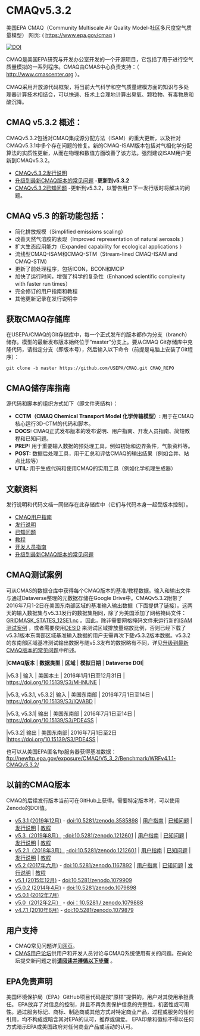 CMAQv5.3.2
==========

美国EPA CMAQ（Community Multiscale Air Quality Model-社区多尺度空气质量模型） 网页: ( https://www.epa.gov/cmaq )

[![DOI](https://zenodo.org/badge/DOI/10.5281/zenodo.4081737.svg)](https://doi.org/10.5281/zenodo.4081737)

CMAQ是美国EPA研究与开发办公室开发的一个开源项目，它包括了用于进行空气质量模拟的一系列程序。CMAQ由CMAS中心负责支持：（ http://www.cmascenter.org ）。

CMAQ采用开放源代码框架，将当前大气科学和空气质量建模方面的知识与多处理器计算技术相结合，可以快速、技术上合理地计算出臭氧、颗粒物、有毒物质和酸沉降。

## CMAQ v5.3.2 概述：
CMAQv5.3.2包括对CMAQ集成源分配方法（ISAM）的重大更新，以及针对CMAQv5.3.1中多个存在问题的修复。新的CMAQ-ISAM版本包括对气相化学分配算法的实质性更新，从而在物理和数值方面改善了该方法。强烈建议ISAM用户更新到CMAQv5.3.2。
* [CMAQv5.3.2发行说明](DOCS/Release_Notes/README.md)   
* [升级到最新CMAQ版本的常见问题](DOCS/Release_Notes/CMAQ_FAQ.md) **-更新到v5.3.2** 
* [CMAQv5.3.2已知问题](DOCS/Known_Issues/README.md) -更新到v5.3.2，以警告用户下一发行版时将解决的问题。


## CMAQ v5.3 的新功能包括：
* 简化排放规模（Simplified emissions scaling）
* 改善天然气溶胶的表现（Improved representation of natural aerosols ）
* 扩大生态应用能力（Expanded capability for ecological applications ）
* 流线型CMAQ-ISAM和CMAQ-STM（Stream-lined CMAQ-ISAM and CMAQ-STM）
* 更新了前处理程序，包括ICON，BCON和MCIP
* 加快了运行时间，增强了科学的复杂性（Enhanced scientific complexity with faster run times）
* 完全修订的用户指南和教程
* 其他更新记录在发行说明中

## 获取CMAQ存储库

在USEPA/CMAQ的Git存储库中，每一个正式发布的版本都作为分支（branch）储存。模型的最新发布版本始终位于“master”分支上。要从CMAQ Git存储库中克隆代码，请指定分支（即版本号），然后输入以下命令（前提是电脑上安装了Git程序）：

```
git clone -b master https://github.com/USEPA/CMAQ.git CMAQ_REPO
```

## CMAQ储存库指南
源代码和脚本的组织方式如下（即文件夹结构）：
* **CCTM（CMAQ Chemical Transport Model 化学传输模型）:** 用于在CMAQ核心运行3D-CTM的代码和脚本。
* **DOCS:** CMAQ正式发布版本的发布说明、用户指南、开发人员指南、简短教程和已知问题。
* **PREP:** 用于重要输入数据的预处理工具，例如初始和边界条件，气象资料等。
* **POST:** 数据后处理工具，用于汇总和评估CMAQ的输出结果（例如合并、站点比较等）
* **UTIL:** 用于生成代码和使用CMAQ的实用工具（例如化学机理生成器）

## 文献资料
发行说明和代码文档一同储存在此存储库中（它们与代码本身一起受版本控制）。

* [CMAQ用户指南](DOCS/Users_Guide/README.md)   
* [发行说明](DOCS/Release_Notes/README.md)   
* [已知问题](DOCS/Known_Issues/README.md)   
* [教程](DOCS/Users_Guide/Tutorials/README.md)   
* [开发人员指南](DOCS/Developers_Guide/CMAQ_Dev_Guide.md)   
* [升级到最新CMAQ版本的常见问题](DOCS/Release_Notes/CMAQ_FAQ.md) 

## CMAQ测试案例
可从CMAS的数据仓库中获得每个CMAQ版本的基准/教程数据。输入和输出文件与通过Dataverse整理的元数据存储在Google Drive中。CMAQv5.3.2附带了2016年7月1-2日在美国东南部区域的基准输入输出数据（下面提供了链接）。这两天的输入数据集与v5.3.1发行的数据集相同，除了为美国添加了网格掩码文件：[GRIDMASK_STATES_12SE1.nc](https://drive.google.com/file/d/16JJ4d6ChBJsvMc_ErqwDBrFfGh2MnVYR/view?usp=sharing) 。因此，除非需要网格掩码文件来运行新的[ISAM测试案例](DOCS/Users_Guide/Tutorials/CMAQ_UG_tutorial_ISAM.md) ，或者需要使用[DESID](DOCS/Users_Guide/Tutorials/CMAQ_UG_tutorial_emissions.md) 来测试区域排放量缩放比例，否则已经下载了v5.3.1版本东南部区域基准输入数据的用户无需再次下载v5.3.2版本数据。v5.3.2的东南部区域基准测试输出数据与随v5.3发布的数据略有不同，详见[升级到最新CMAQ版本的常见问题](DOCS/Release_Notes/CMAQ_FAQ.md)中所述。

|**CMAQ版本** | **数据类型** | **区域** | **模拟日期** | **Dataverse DOI**|

|v5.3 | 输入 | 美国本土 | 2016年1月1日至12月31日 | https://doi.org/10.15139/S3/MHNUNE |

|v5.3, v5.3.1, v5.3.2| 输入 | 美国东南部 | 2016年7月1日至14日 | https://doi.org/10.15139/S3/IQVABD |

|v5.3, v5.3.1| 输出 | 美国东南部 | 2016年7月1日至14日 | https://doi.org/10.15139/S3/PDE4SS |

|v5.3.2| 输出 | 美国东南部| 2016年7月1日至2日 |https://doi.org/10.15139/S3/PDE4SS |

也可以从美国EPA匿名ftp服务器获得基准数据： ftp://newftp.epa.gov/exposure/CMAQ/V5_3_2/Benchmark/WRFv4.1.1-CMAQv5.3.2/

## 以前的CMAQ版本
CMAQ的后续发行版本当前可在GitHub上获得。需要特定版本时，可以使用Zenodo的DOI值。
* [v5.3.1 (2019年12月)](https://github.com/zhifzhang/CMAQ/tree/5.3.1) - [doi:10.5281/zenodo.3585898](https://doi.org/10.5281/zenodo.3585898) | [用户指南](https://github.com/zhifzhang/CMAQ/blob/5.3.1/DOCS/Users_Guide/README.md) | [已知问题](https://github.com/zhifzhang/CMAQ/blob/5.3.1/DOCS/Known_Issues/README.md) | [发行说明](https://github.com/zhifzhang/CMAQ/blob/5.3.1/DOCS/Release_Notes/README.md) | [教程](https://github.com/zhifzhang/CMAQ/blob/5.3.1/DOCS/Users_Guide/Tutorials/README.md) 
* [v5.3（2019年8月）](https://github.com/zhifzhang/CMAQ/tree/5.3 ) [-doi:10.5281/zenodo.1212601](https://doi.org/10.5281/zenodo.3379043 ) | [用户指南](https://github.com/zhifzhang/CMAQ/blob/5.3/DOCS/Users_Guide/README.md ) | [已知问题](https://github.com/zhifzhang/CMAQ/blob/5.3/DOCS/Known_Issues/README.md )  | [发行说明](https://github.com/zhifzhang/CMAQ/blob/5.3/DOCS/Release_Notes/README.md ) | [教程](https://github.com/zhifzhang/CMAQ/blob/5.3/DOCS/Users_Guide/Tutorials/README.MD )
* [v5.2.1（2018年3月）](https://github.com/zhifzhang/CMAQ/tree/5.2.1 ) [-doi:10.5281/zenodo.1212601](https://zenodo.org/record/1212601 ) | [用户指南](https://github.com/zhifzhang/CMAQ/blob/5.2.1/DOCS/User_Manual/README.md ) | [已知问题](https://github.com/zhifzhang/CMAQ/blob/5.2.1/DOCS/Known_Issues/README.md ) | [发行说明](https://github.com/zhifzhang/CMAQ/blob/5.2.1/CCTM/docs/Release_Notes/README.md ) | [教程](https://github.com/zhifzhang/CMAQ/tree/5.2.1/DOCS/Tutorials )
* [v5.2 (2017年六月)](https://github.com/zhifzhang/CMAQ/tree/5.2 ) - [doi:10.5281/zenodo.1167892](https://zenodo.org/record/1167892 ) | [用户指南](https://github.com/zhifzhang/CMAQ/blob/5.2/DOCS/User_Manual/README.md ) | [已知问题](https://github.com/zhifzhang/CMAQ/blob/5.2/DOCS/Known_Issues/README.md ) | [发行说明](https://github.com/zhifzhang/CMAQ/blob/5.2/CCTM/docs/Release_Notes/README.md ) | [教程](https://github.com/zhifzhang/CMAQ/blob/5.2/DOCS/Tutorials/README.md )
* [v5.1 (2015年12月)](https://github.com/zhifzhang/CMAQ/tree/5.1 ) - [doi:10.5281/zenodo.1079909](https://zenodo.org/record/1079909 )
* [v5.0.2 (2014年4月)](https://github.com/zhifzhang/CMAQ/tree/5.0.2 ) - [doi:10.5281/zenodo.1079898](https://zenodo.org/record/1079898 )
* [v5.0.1 (2012年7月)](https://github.com/zhifzhang/CMAQ/tree/5.0.1 )
* [v5.0（2012年2月）](https://github.com/zhifzhang/CMAQ/tree/5.0 ) - [doi：10.5281 / zenodo.1079888](https://zenodo.org/record/1079888 )
* [v4.7.1 (2010年6月)](https://github.com/zhifzhang/CMAQ/tree/4.7.1 ) - [doi:10.5281/zenodo.1079879](https://zenodo.org/record/1079879 )

## 用户支持
* CMAQ常见问题详见[网页]( https://www.epa.gov/cmaq/frequent-cmaq-questions )。
* [CMAS用户论坛](https://forum.cmascenter.org/)供用户和开发人员讨论与CMAQ系统使用有关的问题。在向论坛提交新问题之前[**请阅读并遵循以下步骤**](https://forum.cmascenter.org/t/please-read-before-posting/1321) 。

## EPA免责声明
美国环境保护局（EPA）GitHub项目代码是按“原样”提供的，用户对其使用承担责任。 EPA放弃了对信息的控制，并且不再负责保护信息的完整性，机密性或可用性。通过服务标记、商标、制造商或其他方式对特定商业产品，过程或服务的任何引用，均不构成或暗含其对EPA的认可，推荐或偏爱。 EPA印章和徽标不得以任何方式暗示EPA或美国政府对任何商业产品或活动的认可。   [<img src="https://licensebuttons.net/p/mark/1.0/88x31.png" width="50" height="15">](https://creativecommons.org/publicdomain/zero/1.0/)